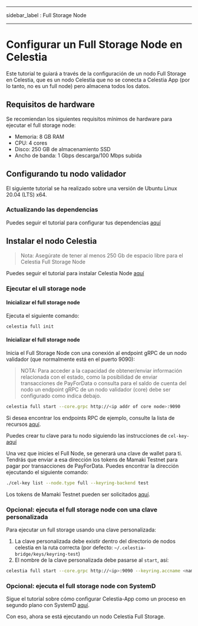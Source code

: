- - -
sidebar_label : Full Storage Node
- - -

# Configurar un Full Storage Node en Celestia

Este tutorial te guiará a través de la configuración de un nodo Full Storage en Celestia, que es un nodo Celestia que no se conecta a Celestia App (por lo tanto, no es un full node) pero almacena todos los datos.

## Requisitos de hardware

Se recomiendan los siguientes requisitos mínimos de hardware para ejecutar el full storage node:

* Memoria: 8 GB RAM
* CPU: 4 cores
* Disco: 250 GB de almacenamiento SSD
* Ancho de banda: 1 Gbps descarga/100 Mbps subida

## Configurando tu nodo validador

El siguiente tutorial se ha realizado sobre una versión de Ubuntu Linux 20.04 (LTS) x64.

### Actualizando las dependencias

Puedes seguir el tutorial para configurar tus dependencias [aquí](../developers/environment.md)

## Instalar el nodo Celestia

> Nota: Asegúrate de tener al menos 250 Gb de espacio libre para el Celestia Full Storage Node

Puedes seguir el tutorial para instalar Celestia Node [aquí](../developers/celestia-node.md)

### Ejecutar el ull storage node

#### Inicializar el full storage node

Ejecuta el siguiente comando:

```sh
celestia full init
```

#### Inicializar el full storage node

Inicia el Full Storage Node con una conexión al endpoint gRPC de un nodo validador (que normalmente está en el puerto 9090):

> NOTA: Para acceder a la capacidad de obtener/enviar información relacionada con el estado, como la posibilidad de enviar transacciones de PayForData o consulta para el saldo de cuenta del nodo un endpoint gRPC de un nodo validador (core) debe ser configurado como indica debajo.

```sh
celestia full start --core.grpc http://<ip addr of core node>:9090
```

Si desea encontrar los endpoints RPC de ejemplo, consulte la lista de recursos [aquí](./mamaki-testnet.md#rpc-endpoints).

Puedes crear tu clave para tu nodo siguiendo las instrucciones de `cel-key-` [aquí](./keys.md)

Una vez que inicies el Full Node, se generará una clave de wallet para ti. Tendrás que enviar a esa dirección los tokens de Mamaki Testnet para pagar por transacciones de PayForData. Puedes encontrar la dirección ejecutando el siguiente comando:

```sh
./cel-key list --node.type full --keyring-backend test
```

Los tokens de Mamaki Testnet pueden ser solicitados [aquí](./mamaki-testnet.md#mamaki-testnet-faucet).

### Opcional: ejecuta el full storage node con una clave personalizada

Para ejecutar un full storage usando una clave personalizada:

1. La clave personalizada debe existir dentro del directorio de nodos celestia en la ruta correcta (por defecto: `~/.celestia-bridge/keys/keyring-test`)
2. El nombre de la clave personalizada debe pasarse al `start`, así:

```sh
celestia full start --core.grpc http://<ip>:9090 --keyring.accname <name_of_custom_key>
```

### Opcional: ejecuta el full storage node con SystemD

Sigue el tutorial sobre cómo configurar Celestia-App como un proceso en segundo plano con SystemD [aquí](./systemd.md#celestia-full-storage-node).

Con eso, ahora se está ejecutando un nodo Celestia Full Storage.
